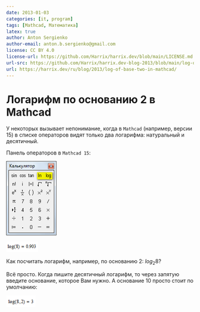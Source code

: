 ```yaml
---
date: 2013-01-03
categories: [it, program]
tags: [Mathcad, Математика]
latex: true
author: Anton Sergienko
author-email: anton.b.sergienko@gmail.com
license: CC BY 4.0
license-url: https://github.com/Harrix/harrix.dev/blob/main/LICENSE.md
url-src: https://github.com/Harrix/harrix.dev-blog-2013/blob/main/log-of-base-two-in-mathcad/log-of-base-two-in-mathcad.md
url: https://harrix.dev/ru/blog/2013/log-of-base-two-in-mathcad/
---
```


# Логарифм по основанию 2 в Mathcad

У некоторых вызывает непонимание, когда в `Mathcad` (например, версии 15) в списке операторов видят только два логарифма: натуральный и десятичный.

Панель операторов в `Mathcad 15`:

![Панель операторов](img/panel.png)

![Вычисление логарифма log(8)=0.903](img/log-of-eight.png)

Как посчитать логарифм, например, по основанию 2: $log_2 8$?

Всё просто. Когда пишите десятичный логарифм, то через запятую введите основание, которое Вам нужно. А основание 10 просто стоит по умолчанию:

![Вычисление логарифма log(8,2)=3](img/log-of-eight-to-base-two.png)
